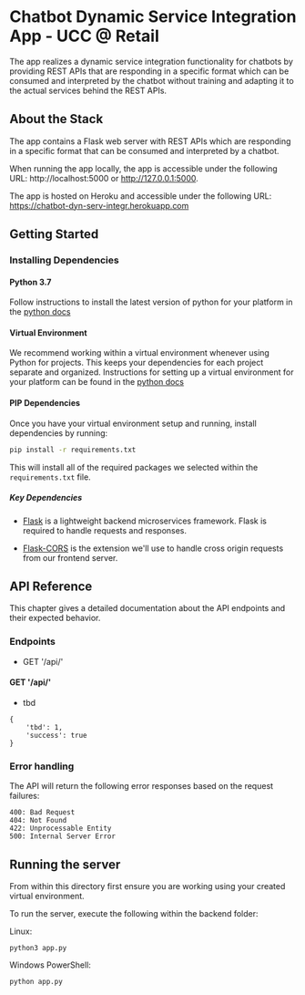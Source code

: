 # Chatbot Dynamic Service Integration App - UCC @ Retail

The app realizes a dynamic service integration functionality for chatbots by providing REST APIs that are responding in a specific format which can be consumed and interpreted by the chatbot without training and adapting it to the actual services behind the REST APIs. 

## About the Stack

The app contains a Flask web server with REST APIs which are responding in a specific format that can be consumed and interpreted by a chatbot.

When running the app locally, the app is accessible under the following URL: http://localhost:5000 or  http://127.0.0.1:5000.

The app is hosted on Heroku and accessible under the following URL: https://chatbot-dyn-serv-integr.herokuapp.com

## Getting Started

### Installing Dependencies

#### Python 3.7

Follow instructions to install the latest version of python for your platform in the [python docs](https://docs.python.org/3/using/unix.html#getting-and-installing-the-latest-version-of-python)

#### Virtual Environment

We recommend working within a virtual environment whenever using Python for projects. This keeps your dependencies for each project separate and organized. Instructions for setting up a virtual environment for your platform can be found in the [python docs](https://packaging.python.org/guides/installing-using-pip-and-virtual-environments/)

#### PIP Dependencies

Once you have your virtual environment setup and running, install dependencies by running:

```bash
pip install -r requirements.txt
```

This will install all of the required packages we selected within the `requirements.txt` file.

##### Key Dependencies

- [Flask](http://flask.pocoo.org/)  is a lightweight backend microservices framework. Flask is required to handle requests and responses.

- [Flask-CORS](https://flask-cors.readthedocs.io/en/latest/#) is the extension we'll use to handle cross origin requests from our frontend server. 


## API Reference

This chapter gives a detailed documentation about the API endpoints and their expected behavior.

### Endpoints

- GET '/api/'


#### GET '/api/'
- tbd
```
{
    'tbd': 1,
    'success': true
}
```

### Error handling

The API will return the following error responses based on the request failures:

    400: Bad Request
    404: Not Found
    422: Unprocessable Entity
    500: Internal Server Error


## Running the server

From within this directory first ensure you are working using your created virtual environment. 

To run the server, execute the following within the backend folder:

Linux:
```
python3 app.py
```

Windows PowerShell:
```
python app.py
```
